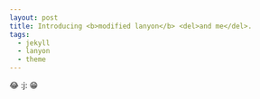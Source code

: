 ```yaml
---
layout: post
title: Introducing <b>modified lanyon</b> <del>and me</del>.
tags:
  - jekyll
  - lanyon
  - theme
---
```


:joy: :j: :grin:
